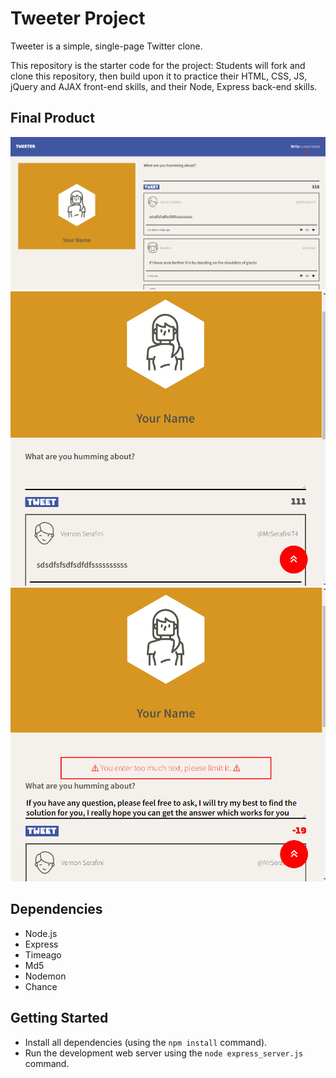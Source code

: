# Tweeter Project

Tweeter is a simple, single-page Twitter clone.

This repository is the starter code for the project: Students will fork and clone this repository, then build upon it to practice their HTML, CSS, JS, jQuery and AJAX front-end skills, and their Node, Express back-end skills.

## Final Product

!["Desktop screen tweets lists"](https://github.com/nifen44/mySweeter/blob/master/docs/tweet-lists.png?raw=true)
!["Laptop screen tweets lists"](https://github.com/nifen44/mySweeter/blob/master/docs/laptop-tweets-list.png?raw=true)
!["New tweets Error Info"](https://github.com/nifen44/mySweeter/blob/master/docs/new-tweet-error-info.png?raw=true)

## Dependencies

- Node.js
- Express
- Timeago
- Md5
- Nodemon
- Chance

## Getting Started

- Install all dependencies (using the `npm install` command).
- Run the development web server using the `node express_server.js` command.